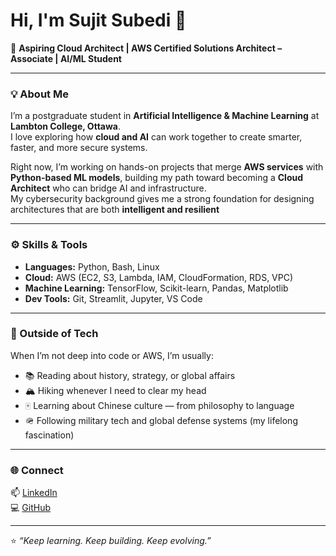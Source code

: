 # Hi, I'm Sujit Subedi 👋  

🚀 **Aspiring Cloud Architect | AWS Certified Solutions Architect – Associate | AI/ML Student**

---

### 💡 About Me  
I’m a postgraduate student in **Artificial Intelligence & Machine Learning** at **Lambton College, Ottawa**.  
I love exploring how **cloud and AI** can work together to create smarter, faster, and more secure systems.  

Right now, I’m working on hands-on projects that merge **AWS services** with **Python-based ML models**, building my path toward becoming a **Cloud Architect** who can bridge AI and infrastructure.  
My cybersecurity background gives me a strong foundation for designing architectures that are both **intelligent and resilient**

---

### ⚙️ Skills & Tools  
- **Languages:** Python, Bash, Linux
- **Cloud:** AWS (EC2, S3, Lambda, IAM, CloudFormation, RDS, VPC)  
- **Machine Learning:** TensorFlow, Scikit-learn, Pandas, Matplotlib  
- **Dev Tools:** Git, Streamlit, Jupyter, VS Code  

---

### 🌱 Outside of Tech  
When I’m not deep into code or AWS, I’m usually:  
- 📚 Reading about history, strategy, or global affairs  
- 🏔️ Hiking whenever I need to clear my head  
- 🀄 Learning about Chinese culture — from philosophy to language  
- 🪖 Following military tech and global defense systems (my lifelong fascination)

---

### 🌐 Connect  
📫 [LinkedIn](https://www.linkedin.com/in/sujit-subedi/)  
💻 [GitHub](https://github.com/Subedi-Sujit)

---

⭐ *“Keep learning. Keep building. Keep evolving.”*
